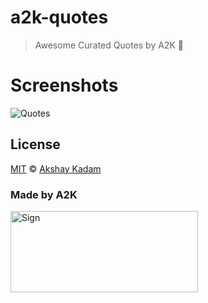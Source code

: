# a2k-quotes

> Awesome Curated Quotes by A2K :ghost:

# Screenshots

![Quotes](http://imgur.com/ai1A1r5.png)

## License

[MIT](LICENSE.md) © [Akshay Kadam](https://github.com/deadcoder0904)

### Made by A2K

<img src="http://imgur.com/jfmA33n.png" alt="Sign" width=300 height=130 />
